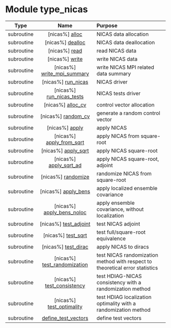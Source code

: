 # Module type_nicas

| Type | Name | Purpose |
| :--: | :--: | :---------- |
| subroutine | [nicas%] [alloc](https://github.com/benjaminmenetrier/bump/tree/master/src/type_nicas.F90#L73) | NICAS data allocation |
| subroutine | [nicas%] [dealloc](https://github.com/benjaminmenetrier/bump/tree/master/src/type_nicas.F90#L112) | NICAS data deallocation |
| subroutine | [nicas%] [read](https://github.com/benjaminmenetrier/bump/tree/master/src/type_nicas.F90#L140) | read NICAS data |
| subroutine | [nicas%] [write](https://github.com/benjaminmenetrier/bump/tree/master/src/type_nicas.F90#L283) | write NICAS data |
| subroutine | [nicas%] [write_mpi_summary](https://github.com/benjaminmenetrier/bump/tree/master/src/type_nicas.F90#L390) | write NICAS MPI related data summary |
| subroutine | [nicas%] [run_nicas](https://github.com/benjaminmenetrier/bump/tree/master/src/type_nicas.F90#L473) | NICAS driver |
| subroutine | [nicas%] [run_nicas_tests](https://github.com/benjaminmenetrier/bump/tree/master/src/type_nicas.F90#L539) | NICAS tests driver |
| subroutine | [nicas%] [alloc_cv](https://github.com/benjaminmenetrier/bump/tree/master/src/type_nicas.F90#L669) | control vector allocation |
| subroutine | [nicas%] [random_cv](https://github.com/benjaminmenetrier/bump/tree/master/src/type_nicas.F90#L721) | generate a random control vector |
| subroutine | [nicas%] [apply](https://github.com/benjaminmenetrier/bump/tree/master/src/type_nicas.F90#L748) | apply NICAS |
| subroutine | [nicas%] [apply_from_sqrt](https://github.com/benjaminmenetrier/bump/tree/master/src/type_nicas.F90#L1003) | apply NICAS from square-root |
| subroutine | [nicas%] [apply_sqrt](https://github.com/benjaminmenetrier/bump/tree/master/src/type_nicas.F90#L1045) | apply NICAS square-root |
| subroutine | [nicas%] [apply_sqrt_ad](https://github.com/benjaminmenetrier/bump/tree/master/src/type_nicas.F90#L1246) | apply NICAS square-root, adjoint |
| subroutine | [nicas%] [randomize](https://github.com/benjaminmenetrier/bump/tree/master/src/type_nicas.F90#L1467) | randomize NICAS from square-root |
| subroutine | [nicas%] [apply_bens](https://github.com/benjaminmenetrier/bump/tree/master/src/type_nicas.F90#L1538) | apply localized ensemble covariance |
| subroutine | [nicas%] [apply_bens_noloc](https://github.com/benjaminmenetrier/bump/tree/master/src/type_nicas.F90#L1597) | apply ensemble covariance, without localization |
| subroutine | [nicas%] [test_adjoint](https://github.com/benjaminmenetrier/bump/tree/master/src/type_nicas.F90#L1652) | test NICAS adjoint |
| subroutine | [nicas%] [test_sqrt](https://github.com/benjaminmenetrier/bump/tree/master/src/type_nicas.F90#L1734) | test full/square-root equivalence |
| subroutine | [nicas%] [test_dirac](https://github.com/benjaminmenetrier/bump/tree/master/src/type_nicas.F90#L1849) | apply NICAS to diracs |
| subroutine | [nicas%] [test_randomization](https://github.com/benjaminmenetrier/bump/tree/master/src/type_nicas.F90#L1912) | test NICAS randomization method with respect to theoretical error statistics |
| subroutine | [nicas%] [test_consistency](https://github.com/benjaminmenetrier/bump/tree/master/src/type_nicas.F90#L2015) | test HDIAG-NICAS consistency with a randomization method |
| subroutine | [nicas%] [test_optimality](https://github.com/benjaminmenetrier/bump/tree/master/src/type_nicas.F90#L2102) | test HDIAG localization optimality with a randomization method |
| subroutine | [define_test_vectors](https://github.com/benjaminmenetrier/bump/tree/master/src/type_nicas.F90#L2234) | define test vectors |
